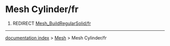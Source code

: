# Mesh Cylinder/fr
1.  REDIRECT [Mesh\_BuildRegularSolid/fr](Mesh_BuildRegularSolid/fr.md)

---
[documentation index](../README.md) > [Mesh](Mesh_Workbench.md) > Mesh Cylinder/fr
